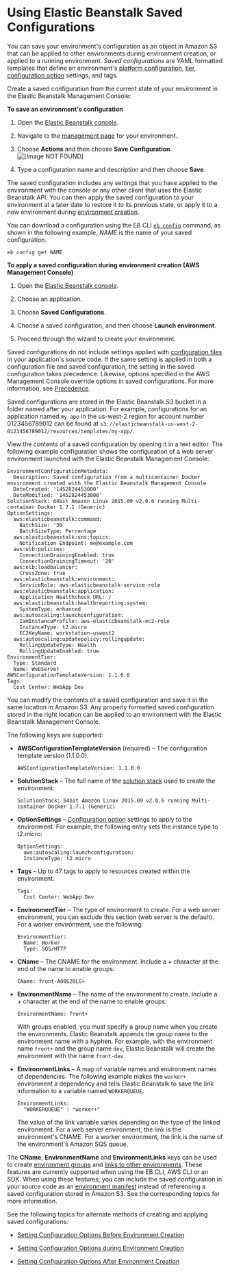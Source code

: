 # Using Elastic Beanstalk Saved Configurations<a name="environment-configuration-savedconfig"></a>

You can save your environment's configuration as an object in Amazon S3 that can be applied to other environments during environment creation, or applied to a running environment\. *Saved configurations* are YAML formatted templates that define an environment's [platform configuration](concepts.platforms.md), [tier](concepts.md#concepts-tier), [configuration option](command-options.md) settings, and tags\.

Create a saved configuration from the current state of your environment in the Elastic Beanstalk Management Console:

**To save an environment's configuration**

1. Open the [Elastic Beanstalk console](https://console.aws.amazon.com/elasticbeanstalk)\.

1. Navigate to the [management page](environments-console.md) for your environment\.

1. Choose **Actions** and then choose **Save Configuration**\.  
![\[Image NOT FOUND\]](http://docs.aws.amazon.com/elasticbeanstalk/latest/dg/images/environment-cfg-saveconfiguration.png)

1. Type a configuration name and description and then choose **Save**\.

The saved configuration includes any settings that you have applied to the environment with the console or any other client that uses the Elastic Beanstalk API\. You can then apply the saved configuration to your environment at a later date to restore it to its previous state, or apply it to a new environment during [environment creation](environments-create-wizard.md)\.

You can download a configuration using the EB CLI [`eb config`](eb3-config.md) command, as shown in the following example, *NAME* is the name of your saved configuration\. 

```
eb config get NAME
```

**To apply a saved configuration during environment creation \(AWS Management Console\)**

1. Open the [Elastic Beanstalk console](https://console.aws.amazon.com/elasticbeanstalk)\.

1. Choose an application\.

1. Choose **Saved Configurations**\.

1. Choose a saved configuration, and then choose **Launch environment**\.

1. Proceed through the wizard to create your environment\.

Saved configurations do not include settings applied with [configuration files](ebextensions.md) in your application's source code\. If the same setting is applied in both a configuration file and saved configuration, the setting in the saved configuration takes precedence\. Likewise, options specified in the AWS Management Console override options in saved configurations\. For more information, see [Precedence](command-options.md#configuration-options-precedence)\.

Saved configurations are stored in the Elastic Beanstalk S3 bucket in a folder named after your application\. For example, configurations for an application named `my-app` in the us\-west\-2 region for account number 0123456789012 can be found at `s3://elasticbeanstalk-us-west-2-0123456789012/resources/templates/my-app/`\.

View the contents of a saved configuration by opening it in a text editor\. The following example configuration shows the configuration of a web server environment launched with the Elastic Beanstalk Management Console:

```
EnvironmentConfigurationMetadata:
  Description: Saved configuration from a multicontainer Docker environment created with the Elastic Beanstalk Management Console
  DateCreated: '1452824453000'
  DateModified: '1452824453000'
SolutionStack: 64bit Amazon Linux 2015.09 v2.0.6 running Multi-container Docker 1.7.1 (Generic)
OptionSettings:
  aws:elasticbeanstalk:command:
    BatchSize: '30'
    BatchSizeType: Percentage
  aws:elasticbeanstalk:sns:topics:
    Notification Endpoint: me@example.com
  aws:elb:policies:
    ConnectionDrainingEnabled: true
    ConnectionDrainingTimeout: '20'
  aws:elb:loadbalancer:
    CrossZone: true
  aws:elasticbeanstalk:environment:
    ServiceRole: aws-elasticbeanstalk-service-role
  aws:elasticbeanstalk:application:
    Application Healthcheck URL: /
  aws:elasticbeanstalk:healthreporting:system:
    SystemType: enhanced
  aws:autoscaling:launchconfiguration:
    IamInstanceProfile: aws-elasticbeanstalk-ec2-role
    InstanceType: t2.micro
    EC2KeyName: workstation-uswest2
  aws:autoscaling:updatepolicy:rollingupdate:
    RollingUpdateType: Health
    RollingUpdateEnabled: true
EnvironmentTier:
  Type: Standard
  Name: WebServer
AWSConfigurationTemplateVersion: 1.1.0.0
Tags:
  Cost Center: WebApp Dev
```

You can modify the contents of a saved configuration and save it in the same location in Amazon S3\. Any properly formatted saved configuration stored in the right location can be applied to an environment with the Elastic Beanstalk Management Console\.

The following keys are supported:

+ **AWSConfigurationTemplateVersion** \(required\) – The configuration template version \(1\.1\.0\.0\)\.

  ```
  AWSConfigurationTemplateVersion: 1.1.0.0
  ```

+ **SolutionStack** – The full name of the [solution stack](concepts.platforms.md) used to create the environment:

  ```
  SolutionStack: 64bit Amazon Linux 2015.09 v2.0.6 running Multi-container Docker 1.7.1 (Generic)
  ```

+ **OptionSettings** – [Configuration option](command-options.md) settings to apply to the environment\. For example, the following entry sets the instance type to t2\.micro:

  ```
  OptionSettings:
    aws:autoscaling:launchconfiguration:
    InstanceType: t2.micro
  ```

+ **Tags** – Up to 47 tags to apply to resources created within the environment\.

  ```
  Tags:
    Cost Center: WebApp Dev
  ```

+ **EnvironmentTier** – The type of environment to create\. For a web server environment, you can exclude this section \(web server is the default\)\. For a worker environment, use the following:

  ```
  EnvironmentTier:
    Name: Worker
    Type: SQS/HTTP
  ```

+ **CName** – The CNAME for the environment\. Include a \+ character at the end of the name to enable groups:

  ```
  CName: front-A08G28LG+
  ```

+ **EnvironmentName** – The name of the environment to create\. Include a \+ character at the end of the name to enable groups:

  ```
  EnvironmentName: front+
  ```

  With groups enabled, you must specify a group name when you create the environments\. Elastic Beanstalk appends the group name to the environment name with a hyphen\. For example, with the environment name `front+` and the group name `dev`, Elastic Beanstalk will create the environment with the name `front-dev`\.

+ **EnvironmentLinks** – A map of variable names and environment names of dependencies\. The following example makes the `worker+` environment a dependency and tells Elastic Beanstalk to save the link information to a variable named `WORKERQUEUE`\.

  ```
  EnvironmentLinks:
    "WORKERQUEUE" : "worker+"
  ```

  The value of the link variable varies depending on the type of the linked environment\. For a web server environment, the link is the environment's CNAME\. For a worker environment, the link is the name of the environment's Amazon SQS queue\.

The **CName**, **EnvironmentName** and **EnvironmentLinks** keys can be used to create [environment groups](environment-mgmt-compose.md) and [links to other environments](environment-cfg-links.md)\. These features are currently supported when using the EB CLI, AWS CLI or an SDK\. When using these features, you can include the saved configuration in your source code as an [environment manifest](environment-cfg-manifest.md) instead of referencing a saved configuration stored in Amazon S3\. See the corresponding topics for more information\.

See the following topics for alternate methods of creating and applying saved configurations:

+ [Setting Configuration Options Before Environment Creation](environment-configuration-methods-before.md)

+ [Setting Configuration Options during Environment Creation](environment-configuration-methods-during.md)

+ [Setting Configuration Options After Environment Creation](environment-configuration-methods-after.md)
